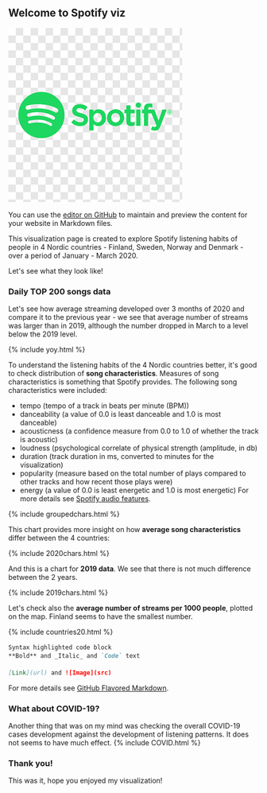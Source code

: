 ## Welcome to Spotify viz

![useful image](https://github.com/elguel/elguelvizspotify.github.io/blob/master/assets/css/spotify-logo.png)

You can use the [editor on GitHub](https://github.com/elguel/elguelvizspotify.github.io/edit/master/index.md) to maintain and preview the content for your website in Markdown files.

This visualization page is created to explore Spotify listening habits of people in 4 Nordic countries - Finland, Sweden, Norway and Denmark - over a period of January - March 2020.

Let's see what they look like!

### Daily TOP 200 songs data 

Let's see how average streaming developed over 3 months of 2020 and compare it to the previous year - we see that average number of streams was larger than in 2019, although the number dropped in March to a level below the 2019 level.

{% include yoy.html %}

To understand the listening habits of the 4 Nordic countries better, it's good to check distribution of **song characteristics**. Measures of song characteristics is something that Spotify provides.
The following song characteristics were included:
- tempo (tempo of a track in beats per minute (BPM))
- danceability (a value of 0.0 is least danceable and 1.0 is most danceable)
- acousticness (a confidence measure from 0.0 to 1.0 of whether the track is acoustic)
- loudness (psychological correlate of physical strength (amplitude, in db)
- duration (track duration in ms, converted to minutes for the visualization)
- popularity (measure based on the total number of plays compared to other tracks and how recent those plays were)
- energy (a value of 0.0 is least energetic and 1.0 is most energetic)
For more details see [Spotify audio features](https://developer.spotify.com/documentation/web-api/reference/tracks/get-audio-features/).

{% include groupedchars.html %}

This chart provides more insight on how **average song characteristics** differ between the 4 countries:

{% include 2020chars.html %}

And this is a chart for **2019 data**. We see that there is not much difference between the 2 years.

{% include 2019chars.html %}

Let's check also the **average number of streams per 1000 people**, plotted on the map. Finland seems to have the smallest number.

{% include countries20.html %}

```markdown
Syntax highlighted code block
**Bold** and _Italic_ and `Code` text

[Link](url) and ![Image](src)
```

For more details see [GitHub Flavored Markdown](https://guides.github.com/features/mastering-markdown/).

### What about COVID-19?

Another thing that was on my mind was checking the overall COVID-19 cases development against the development of listening patterns. It does not seems to have much effect.
{% include COVID.html %}


### Thank you!

This was it, hope you enjoyed my visualization! 
